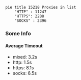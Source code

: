 
```mermaid
pie title 15218 Proxies in list
    "HTTP" : 11247
    "HTTPS": 2288
    "SOCKS" : 2396
```

### Some Info
#### Average Timeout

- mixed: 3.2s
- http: 1.5s
- https: 8.1s
- socks: 6.5s